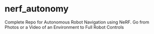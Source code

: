 # nerf_autonomy
Complete Repo for Autonomous Robot Navigation using NeRF. Go from Photos or a Video of an Environment to Full Robot Controls

